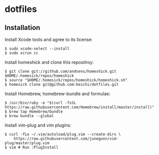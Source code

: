 # dotfiles

## Installation

Install Xcode tools and agree to its license:
```
$ sudo xcode-select --install
$ sudo xcrun cc
```

Install homeshick and clone this repositroy:
```
$ git clone git://github.com/andsens/homeshick.git $HOME/.homesick/repos/homeshick
$ source "$HOME/.homesick/repos/homeshick/homeshick.sh"
$ homesick clone git@github.com:keichi/dotfiles.git
```

Install Homebrew, homebrew-bundle and formulae:
```
$ /usr/bin/ruby -e "$(curl -fsSL https://raw.githubusercontent.com/Homebrew/install/master/install)"
$ brew tap Homebrew/bundle
$ brew bundle --global
```

Install vim-plug and vim plugins:
```
$ curl -fLo ~/.vim/autoload/plug.vim --create-dirs \
    https://raw.githubusercontent.com/junegunn/vim-plug/master/plug.vim
$ vim # Run :PlugInstall
```
